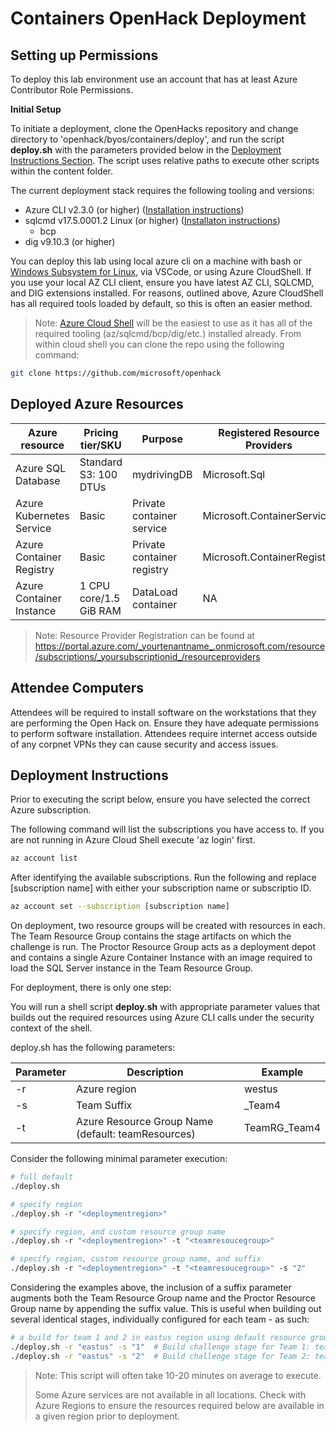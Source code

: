 # Containers OpenHack Deployment

## Setting up Permissions

To deploy this lab environment use an account that has at least Azure Contributor Role Permissions. 

**Initial Setup** 

To initiate a deployment, clone the OpenHacks repository and change directory to 'openhack/byos/containers/deploy', and run the script **deploy.sh** with the parameters provided below in the [Deployment Instructions Section](#deployment-instructions).  The script uses relative paths to execute other scripts within the content folder.

The current deployment stack requires the following tooling and versions:

- Azure CLI v2.3.0 (or higher) ([Installation instructions](https://docs.microsoft.com/en-us/cli/azure/install-azure-cli))
- sqlcmd v17.5.0001.2 Linux (or higher) ([Installaton instructions](https://docs.microsoft.com/en-us/sql/linux/sql-server-linux-setup-tools))
    - bcp
- dig v9.10.3 (or higher)

You can deploy this lab using local azure cli on a machine with bash or [Windows Subsystem for Linux](https://docs.microsoft.com/en-us/windows/wsl/install-win10), via VSCode, or using Azure CloudShell. If you use your local AZ CLI client, ensure you have latest AZ CLI, SQLCMD, and DIG extensions installed. For reasons, outlined above, Azure CloudShell has all required tools loaded by default, so this is often an easier method. 


> Note: [Azure Cloud Shell](https://docs.microsoft.com/azure/cloud-shell/overview) will be the easiest to use as it has all of the required tooling (az/sqlcmd/bcp/dig/etc.) installed already. From within cloud shell you can clone the repo using the following command:

```bash
git clone https://github.com/microsoft/openhack 
```


## Deployed Azure Resources 

| Azure resource           | Pricing tier/SKU       | Purpose                                 | Registered Resource Providers |
| ------------------------ | ---------------------- | --------------------------------------- | ----------------------------- |
| Azure SQL Database       | Standard S3: 100 DTUs  | mydrivingDB                             | Microsoft.Sql                 |
| Azure Kubernetes Service | Basic                  | Private container service               | Microsoft.ContainerService    |
| Azure Container Registry | Basic                  | Private container registry              | Microsoft.ContainerRegistry   |
| Azure Container Instance | 1 CPU core/1.5 GiB RAM | DataLoad container                      | NA                            |

> Note:  Resource Provider Registration can be found at https://portal.azure.com/_yourtenantname_.onmicrosoft.com/resource/subscriptions/_yoursubscriptionid_/resourceproviders

## Attendee Computers

Attendees will be required to install software on the workstations that they are performing the Open Hack on. 
Ensure they have adequate permissions to perform software installation. 
Attendees require internet access outside of any corpnet VPNs they can cause security and access issues. 

## Deployment Instructions 

Prior to executing the script below, ensure you have selected the correct Azure subscription. 

The following command will list the subscriptions you have access to. If you are not running in Azure Cloud Shell execute 'az login' first. 

```bash
az account list
```

After identifying the available subscriptions. Run the following and replace [subscription name] with either your subscription name or subscriptio ID.

```bash 
az account set --subscription [subscription name]
```

On deployment, two resource groups will be created with resources in each.   The Team Resource Group contains the stage artifacts on which the challenge is run.    The Proctor Resource Group acts as a deployment depot and contains a single Azure Container Instance with an image required to load the SQL Server instance in the Team Resource Group.

For deployment, there is only one step: 

You will run a shell script **deploy.sh** with appropriate parameter values that builds out the required resources using Azure CLI calls under the security context of the shell.  

deploy.sh has the following parameters:

| Parameter | Description                                        | Example      |
| --------- | -------------------------------------------------- | ------------ |
|  -r       | Azure region                                       | westus       |  
|  -s       | Team Suffix                                        | _Team4       |
|  -t       | Azure Resource Group Name (default: teamResources) | TeamRG_Team4 |


Consider the following minimal parameter execution: 

```sh
# full default
./deploy.sh  
```
```sh
# specify region
./deploy.sh -r "<deploymentregion>" 
```

```sh
# specify region, and custom resource group name
./deploy.sh -r "<deploymentregion>" -t "<teamresoucegroup>"
```

```sh
# specify region, custom resource group name, and suffix 
./deploy.sh -r "<deploymentregion>" -t "<teamresoucegroup>" -s "2" 
```

Considering the examples above, the inclusion of a suffix parameter augments both the Team Resource Group name and the Proctor Resource Group name by appending the suffix value.   This is useful when building out several identical stages, individually configured for each team - as such:

```sh
# a build for team 1 and 2 in eastus region using default resource group name
./deploy.sh -r "eastus" -s "1"  # Build challenge stage for Team 1: teamResources1, proctorResources1
./deploy.sh -r "eastus" -s "2"  # Build challenge stage for Team 2: teamResources2, proctorResources2

```

> Note: This script will often take 10-20 minutes on average to execute.  
> 
> Some Azure services are not available in all locations.  Check with Azure Regions to ensure the resources required below are available in a given region prior to deployment.
